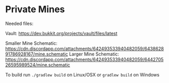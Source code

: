 # Private Mines

Needed files:

Vault: https://dev.bukkit.org/projects/vault/files/latest

Smaller Mine Schematic: https://cdn.discordapp.com/attachments/642493533940482059/643862891786928167/mine.schematic
Larger Mine Schematic: https://cdn.discordapp.com/attachments/642493533940482059/644270526595989524/mine.schematic

To build run `./gradlew build` on Linux/OSX or `gradlew build` on Windows
